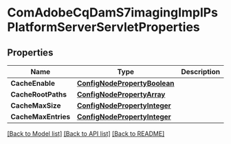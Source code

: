 # ComAdobeCqDamS7imagingImplPsPlatformServerServletProperties

## Properties
Name | Type | Description | Notes
------------ | ------------- | ------------- | -------------
**CacheEnable** | [**ConfigNodePropertyBoolean**](configNodePropertyBoolean.md) |  | [optional] 
**CacheRootPaths** | [**ConfigNodePropertyArray**](configNodePropertyArray.md) |  | [optional] 
**CacheMaxSize** | [**ConfigNodePropertyInteger**](configNodePropertyInteger.md) |  | [optional] 
**CacheMaxEntries** | [**ConfigNodePropertyInteger**](configNodePropertyInteger.md) |  | [optional] 

[[Back to Model list]](../README.md#documentation-for-models) [[Back to API list]](../README.md#documentation-for-api-endpoints) [[Back to README]](../README.md)


